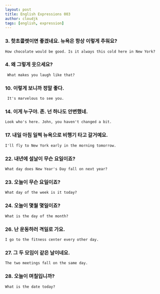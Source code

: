 ```yaml
---
layout: post
title: English Expressions 003
author: cloudjk
tags: [english, expression]
---
```


### 3. 핫초콜렛이면 좋겠네요. 뉴욕은 항상 이렇게 추워요? 
    How chocolate would be good. Is it always this cold here in New York?

### 4. 왜 그렇게 웃으세요? 
     What makes you laugh like that?

### 10. 이렇게 보니까 정말 좋다. 
     It's marvelous to see you.

### 14. 이게 누구야. 존. 넌 하나도 안변했네. 
    Look who's here. John, you haven't changed a bit.

### 17. 내일 아침 일찍 뉴욕으로 비행기 타고 갈거예요.
    I'll fly to New York early in the morning tomorrow.

### 22. 내년에 설날이 무슨 요일이죠? 
    What day does New Year's Day fall on next year?

### 23. 오늘이 무슨 요일이죠? 
    What day of the week is it today?

### 24. 오늘이 몇월 몇일이죠? 
    What is the day of the month?

### 26. 난 운동하러 격일로 가요.
    I go to the fitness center every other day.

### 27. 그 두 모임이 같은 날이네요.
    The two meetings fall on the same day.

### 28. 오늘이 며칠입니까?
    What is the date today?
